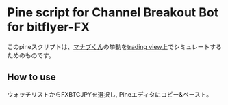 # Pine script for Channel Breakout Bot for bitflyer-FX
このpineスクリプトは、[マナブくん](https://github.com/Connie-Wild/ChannelBreakoutBot)の挙動を[trading view](https://jp.tradingview.com/)上でシミュレートするためのものです。

## How to use
ウォッチリストからFXBTCJPYを選択し, Pineエディタにコピー&ペースト。